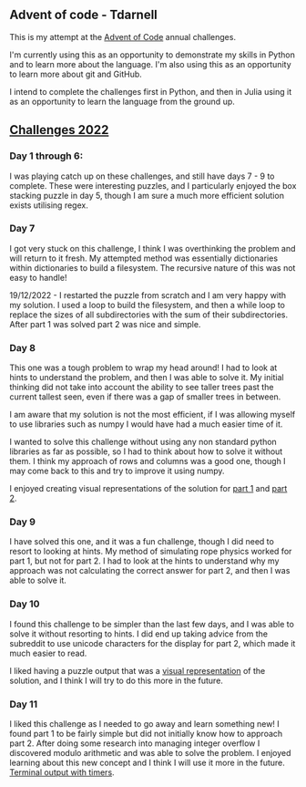 ## Advent of code - Tdarnell


This is my attempt at the [Advent of Code](https://adventofcode.com) annual challenges. 

I'm currently using this as an opportunity to demonstrate my skills in Python and to learn more about the language. I'm also using this as an opportunity to learn more about git and GitHub.

I intend to complete the challenges first in Python, and then in Julia using it as an opportunity to learn the language from the ground up. 

## [Challenges 2022](puzzle_solutions/2022/)

### Day 1 through 6:

I was playing catch up on these challenges, and still have days 7 - 9 to complete. These were interesting puzzles, and I particularly enjoyed the box stacking puzzle in day 5, though I am sure a much more efficient solution exists utilising regex. 

### Day 7

I got very stuck on this challenge, I think I was overthinking the problem and will return to it fresh. My attempted method was essentially dictionaries within dictionaries to build a filesystem. The recursive nature of this was not easy to handle! 

19/12/2022 - I restarted the puzzle from scratch and I am very happy with my solution. I used a loop to build the filesystem, and then a while loop to replace the sizes of all subdirectories with the sum of their subdirectories. After part 1 was solved part 2 was nice and simple. 

### Day 8

This one was a tough problem to wrap my head around! I had to look at hints to understand the problem, and then I was able to solve it. My initial thinking did not take into account the ability to see taller trees past the current tallest seen, even if there was a gap of smaller trees in between. 

I am aware that my solution is not the most efficient, if I was allowing myself to use libraries such as numpy I would have had a much easier time of it. 

I wanted to solve this challenge without using any non standard python libraries as far as possible, so I had to think about how to solve it without them. I think my approach of rows and columns was a good one, though I may come back to this and try to improve it using numpy.

I enjoyed creating visual representations of the solution for [part 1](outputs/2022/day8_part1_visible_trees.txt) and [part 2](outputs/2022/day8_part2_visualise.txt).

### Day 9

I have solved this one, and it was a fun challenge, though I did need to resort to looking at hints. My method of simulating rope physics worked for part 1, but not for part 2. I had to look at the hints to understand why my approach was not calculating the correct answer for part 2, and then I was able to solve it.

### Day 10

I found this challenge to be simpler than the last few days, and I was able to solve it without resorting to hints. I did end up taking advice from the subreddit to use unicode characters for the display for part 2, which made it much easier to read.

I liked having a puzzle output that was a [visual representation](outputs/2022/day10_part2_CRT.txt) of the solution, and I think I will try to do this more in the future.

### Day 11

I liked this challenge as I needed to go away and learn something new! I found part 1 to be fairly simple but did not initially know how to approach part 2. After doing some research into managing integer overflow I discovered modulo arithmetic and was able to solve the problem. I enjoyed learning about this new concept and I think I will use it more in the future. [Terminal output with timers](outputs/2022/day11_terminal_output.txt).